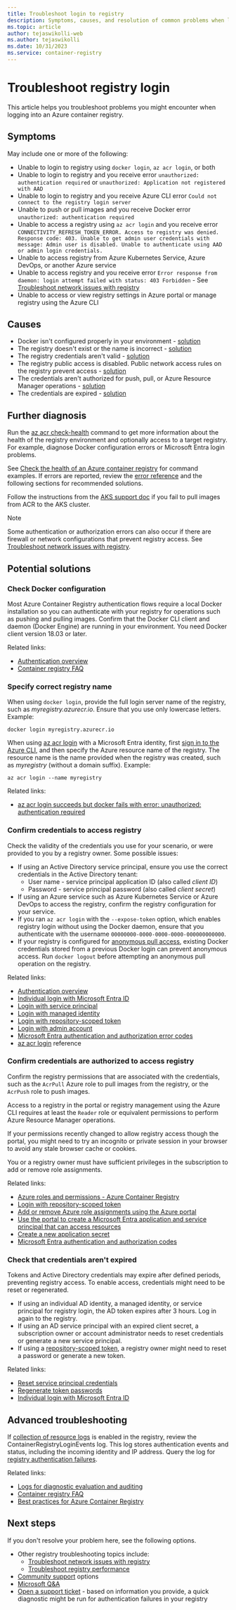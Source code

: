 ```yaml
---
title: Troubleshoot login to registry
description: Symptoms, causes, and resolution of common problems when logging into an Azure container registry
ms.topic: article
author: tejaswikolli-web
ms.author: tejaswikolli
ms.date: 10/31/2023
ms.service: container-registry
---
```


# Troubleshoot registry login

This article helps you troubleshoot problems you might encounter when logging into an Azure container registry. 

## Symptoms

May include one or more of the following:

* Unable to login to registry using `docker login`, `az acr login`, or both
* Unable to login to registry and you receive error `unauthorized: authentication required` or `unauthorized: Application not registered with AAD`
* Unable to login to registry and you receive Azure CLI error `Could not connect to the registry login server`
* Unable to push or pull images and you receive Docker error `unauthorized: authentication required`
* Unable to access a registry using `az acr login` and you receive error `CONNECTIVITY_REFRESH_TOKEN_ERROR. Access to registry was denied. Response code: 403. Unable to get admin user credentials with message: Admin user is disabled. Unable to authenticate using AAD or admin login credentials.`
* Unable to access registry from Azure Kubernetes Service, Azure DevOps, or another Azure service
* Unable to access registry and you receive error `Error response from daemon: login attempt failed with status: 403 Forbidden` - See [Troubleshoot network issues with registry](container-registry-troubleshoot-access.md)
* Unable to access or view registry settings in Azure portal or manage registry using the Azure CLI

## Causes

* Docker isn't configured properly in your environment - [solution](#check-docker-configuration)
* The registry doesn't exist or the name is incorrect - [solution](#specify-correct-registry-name)
* The registry credentials aren't valid - [solution](#confirm-credentials-to-access-registry)
* The registry public access is disabled. Public network access rules on the registry prevent access - [solution](container-registry-troubleshoot-access.md#configure-public-access-to-registry)
* The credentials aren't authorized for push, pull, or Azure Resource Manager operations - [solution](#confirm-credentials-are-authorized-to-access-registry)
* The credentials are expired - [solution](#check-that-credentials-arent-expired)

## Further diagnosis 

Run the [az acr check-health](/cli/azure/acr#az-acr-check-health) command to get more information about the health of the registry environment and optionally access to a target registry. For example, diagnose Docker configuration errors or Microsoft Entra login problems. 

See [Check the health of an Azure container registry](container-registry-check-health.md) for command examples. If errors are reported, review the [error reference](container-registry-health-error-reference.md) and the following sections for recommended solutions.

Follow the instructions from the [AKS support doc](/troubleshoot/azure/azure-kubernetes/cannot-pull-image-from-acr-to-aks-cluster) if you fail to pull images from ACR to the AKS cluster.

> [!NOTE]
> Some authentication or authorization errors can also occur if there are firewall or network configurations that prevent registry access. See [Troubleshoot network issues with registry](container-registry-troubleshoot-access.md).

## Potential solutions

### Check Docker configuration

Most Azure Container Registry authentication flows require a local Docker installation so you can authenticate with your registry for operations such as pushing and pulling images. Confirm that the Docker CLI client and daemon (Docker Engine) are running in your environment. You need Docker client version 18.03 or later.

Related links:

* [Authentication overview](container-registry-authentication.md#authentication-options)
* [Container registry FAQ](container-registry-faq.yml)

### Specify correct registry name

When using `docker login`, provide the full login server name of the registry, such as *myregistry.azurecr.io*. Ensure that you use only lowercase letters. Example:

```console
docker login myregistry.azurecr.io
```

When using [az acr login](/cli/azure/acr#az-acr-login) with a Microsoft Entra identity, first [sign in to the Azure CLI](/cli/azure/authenticate-azure-cli), and then specify the Azure resource name of the registry. The resource name is the name provided when the registry was created, such as *myregistry* (without a domain suffix). Example:

```azurecli
az acr login --name myregistry
```

Related links:

* [az acr login succeeds but docker fails with error: unauthorized: authentication required](container-registry-faq.yml#az-acr-login-succeeds-but-docker-fails-with-error--unauthorized--authentication-required)

### Confirm credentials to access registry

Check the validity of the credentials you use for your scenario, or were provided to you by a registry owner. Some possible issues:

* If using an Active Directory service principal, ensure you use the correct credentials in the Active Directory tenant:
  * User name - service principal application ID (also called *client ID*)
  * Password - service principal password (also called *client secret*)
* If using an Azure service such as Azure Kubernetes Service or Azure DevOps to access the registry, confirm the registry configuration for your service. 
* If you ran `az acr login` with the `--expose-token` option, which enables registry login without using the Docker daemon, ensure that you authenticate with the username `00000000-0000-0000-0000-000000000000`.
* If your registry is configured for [anonymous pull access](container-registry-faq.yml#how-do-i-enable-anonymous-pull-access-), existing Docker credentials stored from a previous Docker login can prevent anonymous access. Run `docker logout` before attempting an anonymous pull operation on the registry.

Related links:

* [Authentication overview](container-registry-authentication.md#authentication-options)
* [Individual login with Microsoft Entra ID](container-registry-authentication.md#individual-login-with-azure-ad)
* [Login with service principal](container-registry-auth-service-principal.md)
* [Login with managed identity](container-registry-authentication-managed-identity.md)
* [Login with repository-scoped token](container-registry-repository-scoped-permissions.md)
* [Login with admin account](container-registry-authentication.md#admin-account)
* [Microsoft Entra authentication and authorization error codes](../active-directory/develop/reference-aadsts-error-codes.md)
* [az acr login](/cli/azure/acr#az-acr-login) reference

### Confirm credentials are authorized to access registry

Confirm the registry permissions that are associated with the credentials, such as the `AcrPull` Azure role to pull images from the registry, or the `AcrPush` role to push images. 

Access to a registry in the portal or registry management using the Azure CLI requires at least the `Reader` role or equivalent permissions to perform Azure Resource Manager operations.

If your permissions recently changed to allow registry access though the portal, you might need to try an incognito or private session in your browser to avoid any stale browser cache or cookies.

You or a registry owner must have sufficient privileges in the subscription to add or remove role assignments.

Related links:

* [Azure roles and permissions - Azure Container Registry](container-registry-roles.md)
* [Login with repository-scoped token](container-registry-repository-scoped-permissions.md)
* [Add or remove Azure role assignments using the Azure portal](../role-based-access-control/role-assignments-portal.md)
* [Use the portal to create a Microsoft Entra application and service principal that can access resources](../active-directory/develop/howto-create-service-principal-portal.md)
* [Create a new application secret](../active-directory/develop/howto-create-service-principal-portal.md#option-3-create-a-new-client-secret)
* [Microsoft Entra authentication and authorization codes](../active-directory/develop/reference-aadsts-error-codes.md)

### Check that credentials aren't expired

Tokens and Active Directory credentials may expire after defined periods, preventing registry access. To enable access, credentials might need to be reset or regenerated.

* If using an individual AD identity, a managed identity, or service principal for registry login, the AD token expires after 3 hours. Log in again to the registry.  
* If using an AD service principal with an expired client secret, a subscription owner or account administrator needs to reset credentials or generate a new service principal.
* If using a [repository-scoped token](container-registry-repository-scoped-permissions.md), a registry owner might need to reset a password or generate a new token.

Related links:

* [Reset service principal credentials](/cli/azure/ad/sp/credential#az-ad-sp-credential-reset)
* [Regenerate token passwords](container-registry-repository-scoped-permissions.md#regenerate-token-passwords)
* [Individual login with Microsoft Entra ID](container-registry-authentication.md#individual-login-with-azure-ad)

## Advanced troubleshooting

If [collection of resource logs](monitor-service.md) is enabled in the registry, review the ContainerRegistryLoginEvents log. This log stores authentication events and status, including the incoming identity and IP address. Query the log for [registry authentication failures](monitor-service.md#registry-authentication-failures). 

Related links:

* [Logs for diagnostic evaluation and auditing](./monitor-service.md)
* [Container registry FAQ](container-registry-faq.yml)
* [Best practices for Azure Container Registry](container-registry-best-practices.md)

## Next steps

If you don't resolve your problem here, see the following options.

* Other registry troubleshooting topics include:
  * [Troubleshoot network issues with registry](container-registry-troubleshoot-access.md)
  * [Troubleshoot registry performance](container-registry-troubleshoot-performance.md)
* [Community support](https://azure.microsoft.com/support/community/) options
* [Microsoft Q&A](/answers/products/)
* [Open a support ticket](https://azure.microsoft.com/support/create-ticket/) - based on information you provide, a quick diagnostic might be run for authentication failures in your registry
